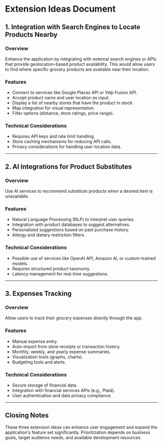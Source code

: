 # Extension Ideas Document

## 1. Integration with Search Engines to Locate Products Nearby

### Overview
Enhance the application by integrating with external search engines or APIs that provide geolocation-based product availability. This would allow users to find where specific grocery products are available near their location.

### Features
- Connect to services like Google Places API or Yelp Fusion API.
- Accept product name and user location as input.
- Display a list of nearby stores that have the product in stock.
- Map integration for visual representation.
- Filter options (distance, store ratings, price range).

### Technical Considerations
- Requires API keys and rate limit handling.
- Store caching mechanisms for reducing API calls.
- Privacy considerations for handling user location data.

---

## 2. AI Integrations for Product Substitutes

### Overview
Use AI services to recommend substitute products when a desired item is unavailable.

### Features
- Natural Language Processing (NLP) to interpret user queries.
- Integration with product databases to suggest alternatives.
- Personalized suggestions based on past purchase history.
- Allergy and dietary restriction filters.

### Technical Considerations
- Possible use of services like OpenAI API, Amazon AI, or custom-trained models.
- Requires structured product taxonomy.
- Latency management for real-time suggestions.

---

## 3. Expenses Tracking

### Overview
Allow users to track their grocery expenses directly through the app.

### Features
- Manual expense entry.
- Auto-import from store receipts or transaction history.
- Monthly, weekly, and yearly expense summaries.
- Visualization tools (graphs, charts).
- Budgeting tools and alerts.

### Technical Considerations
- Secure storage of financial data.
- Integration with financial services APIs (e.g., Plaid).
- User authentication and data privacy compliance.

---

## Closing Notes
These three extension ideas can enhance user engagement and expand the application's feature set significantly. Prioritization depends on business goals, target audience needs, and available development resources.


